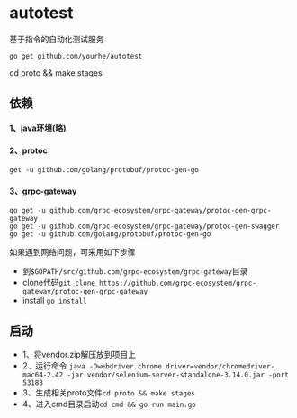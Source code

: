 # autotest
基于指令的自动化测试服务
```
go get github.com/yourhe/autotest 
```

cd proto && make stages


## 依赖
#### 1、java环境(略)

#### 2、protoc
```
get -u github.com/golang/protobuf/protoc-gen-go
```

#### 3、grpc-gateway
```
go get -u github.com/grpc-ecosystem/grpc-gateway/protoc-gen-grpc-gateway 
go get -u github.com/grpc-ecosystem/grpc-gateway/protoc-gen-swagger
go get -u github.com/golang/protobuf/protoc-gen-go
```
如果遇到网络问题，可采用如下步骤
- 到`$GOPATH/src/github.com/grpc-ecosystem/grpc-gateway`目录
- clone代码`git clone https://github.com/grpc-ecosystem/grpc-gateway/protoc-gen-grpc-gateway`
- install `go install`


## 启动
- 1、将vendor.zip解压放到项目上
- 2、运行命令 `java -Dwebdriver.chrome.driver=vendor/chromedriver-mac64-2.42 -jar vendor/selenium-server-standalone-3.14.0.jar -port 53188`
- 3、生成相关proto文件`cd proto && make stages`
- 4、进入cmd目录启动`cd cmd && go run main.go`
